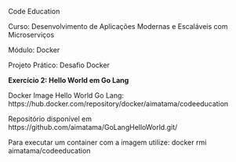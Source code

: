 <p>Code Education</p>
<p>Curso: Desenvolvimento de Aplicações Modernas e Escaláveis com Microserviços</p>
<p>Módulo: Docker</p>
<p>Projeto Prático: Desafio Docker</p>
<p><b>Exercício 2: Hello World em Go Lang</b></p>
<p>Docker Image Hello World Go Lang: https://hub.docker.com/repository/docker/aimatama/codeeducation</p>
<p>Repositório disponível em https://github.com/aimatama/GoLangHelloWorld.git/<p>
<p>Para executar um container com a imagem utilize: docker rmi aimatama/codeeducation</p>
